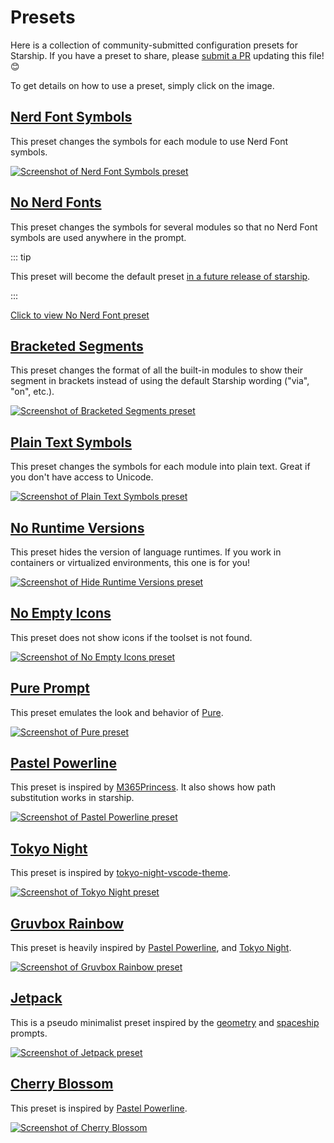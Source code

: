 # Presets

Here is a collection of community-submitted configuration presets for Starship.
If you have a preset to share, please [submit a PR](https://github.com/starship/starship/edit/master/docs/presets/README.md) updating this file! 😊

To get details on how to use a preset, simply click on the image.

## [Nerd Font Symbols](./nerd-font.md)

This preset changes the symbols for each module to use Nerd Font symbols.

[![Screenshot of Nerd Font Symbols preset](/presets/img/nerd-font-symbols.png "Click to view Nerd Font Symbols preset")](./nerd-font)

## [No Nerd Fonts](./no-nerd-font.md)

This preset changes the symbols for several modules so that no Nerd Font symbols
are used anywhere in the prompt.

::: tip

This preset will become the default preset [in a future release of starship](https://github.com/starship/starship/pull/3544).

:::

[Click to view No Nerd Font preset](./no-nerd-font)

## [Bracketed Segments](./bracketed-segments.md)

This preset changes the format of all the built-in modules to show their segment
in brackets instead of using the default Starship wording ("via", "on", etc.).

[![Screenshot of Bracketed Segments preset](/presets/img/bracketed-segments.png "Click to view Bracketed Segments preset")](./bracketed-segments)

## [Plain Text Symbols](./plain-text.md)

This preset changes the symbols for each module into plain text. Great if you
don't have access to Unicode.

[![Screenshot of Plain Text Symbols preset](/presets/img/plain-text-symbols.png "Click to view Plain Text Symbols preset")](./plain-text)

## [No Runtime Versions](./no-runtimes.md)

This preset hides the version of language runtimes. If you work in containers or virtualized environments, this one is for you!

[![Screenshot of Hide Runtime Versions preset](/presets/img/no-runtime-versions.png "Click to view No Runtime Versions preset")](./no-runtimes)

## [No Empty Icons](./no-empty-icons.md)

This preset does not show icons if the toolset is not found.

[![Screenshot of No Empty Icons preset](/presets/img/no-empty-icons.png "Click to view No Runtime Versions preset")](./no-empty-icons.md)

## [Pure Prompt](./pure-preset.md)

This preset emulates the look and behavior of [Pure](https://github.com/sindresorhus/pure).

[![Screenshot of Pure preset](/presets/img/pure-preset.png "Click to view Pure Prompt preset")](./pure-preset)

## [Pastel Powerline](./pastel-powerline.md)

This preset is inspired by [M365Princess](https://github.com/JanDeDobbeleer/oh-my-posh/blob/main/themes/M365Princess.omp.json).
It also shows how path substitution works in starship.

[![Screenshot of Pastel Powerline preset](/presets/img/pastel-powerline.png "Click to view Pure Prompt preset")](./pastel-powerline)

## [Tokyo Night](./tokyo-night.md)

This preset is inspired by [tokyo-night-vscode-theme](https://github.com/enkia/tokyo-night-vscode-theme).

[![Screenshot of Tokyo Night preset](/presets/img/tokyo-night.png "Click to view Tokyo Night preset")](./tokyo-night)

## [Gruvbox Rainbow](./gruvbox-rainbow.md)

This preset is heavily inspired by [Pastel Powerline](./pastel-powerline.md), and [Tokyo Night](./tokyo-night.md).

[![Screenshot of Gruvbox Rainbow preset](/presets/img/gruvbox-rainbow.png "Click to view Gruvbox Rainbow preset")](./gruvbox-rainbow)

## [Jetpack](./jetpack.md)

This is a pseudo minimalist preset inspired by the [geometry](https://github.com/geometry-zsh/geometry) and [spaceship](https://github.com/spaceship-prompt/spaceship-prompt) prompts.

[![Screenshot of Jetpack preset](/presets/img/jetpack.png "Click to view Jetpack preset")](./jetpack)


## [Cherry Blossom](./cherry-blossom.md)
This preset is inspired by [Pastel Powerline](./pastel-powerline.md).

[![Screenshot of Cherry Blossom](/docs/public/presets/img/jetpack.png "Click to view Jetpack preset")](./cherry-blossom)
